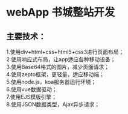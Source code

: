 webApp 书城整站开发
===================
主要技术：<br />
--------------------
1.使用div+html+css+html5+css3进行页面布局；<br />
2.使用响应式布局，让app适应各种移动设备；<br />
3.使用Base64格式的图片，减少页面请求；<br />
4.使用zepto框架，更轻量，适应移动端；<br />
5.使用node.js，koa服务器运行环境；<br />
6.使用vue数据驱动；<br />
7.使用EJS模版引擎；<br />
8.使用JSON数据类型，Ajax异步请求；<br />
